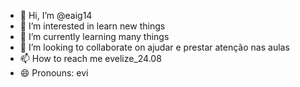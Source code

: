- 👋 Hi, I’m @eaig14
- 👀 I’m interested in learn new things
- 🌱 I’m currently learning many things
- 💞️ I’m looking to collaborate on ajudar e prestar atenção nas aulas
- 📫 How to reach me evelize_24.08
- 😄 Pronouns: evi


<!---
eaig14/eaig14 is a ✨ special ✨ repository because its `README.md` (this file) appears on your GitHub profile.
You can click the Preview link to take a look at your changes.
--->
